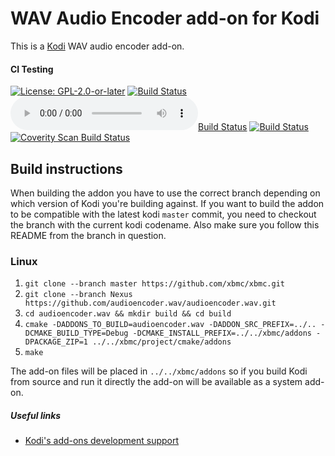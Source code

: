 # WAV Audio Encoder add-on for Kodi

This is a [Kodi](https://kodi.tv) WAV audio encoder add-on.

#### CI Testing
[![License: GPL-2.0-or-later](https://img.shields.io/badge/License-GPL%20v2+-blue.svg)](LICENSE.md)
[![Build Status](https://travis-ci.com/xbmc/audioencoder.wav.svg?branch=Nexus)](https://travis-ci.com/xbmc/audioencoder.wav/branches)
[![Build Status](https://dev.azure.com/teamkodi/binary-addons/_apis/build/status/xbmc.audioencoder.wav?branchName=Nexus)](https://dev.azure.com/teamkodi/binary-addons/_build/latest?definitionId=24&branchName=Nexus)
[![Build Status](https://jenkins.kodi.tv/view/Addons/job/xbmc/job/audioencoder.wav/job/Nexus/badge/icon)](https://jenkins.kodi.tv/blue/organizations/jenkins/xbmc%2Faudioencoder.wav/branches/)
[![Coverity Scan Build Status](https://scan.coverity.com/projects/5120/badge.svg)](https://scan.coverity.com/projects/5120)
<!--- [![Build Status](https://ci.appveyor.com/api/projects/status/github/xbmc/audioencoder.wav?branch=Nexus&svg=true)](https://ci.appveyor.com/project/xbmc/audioencoder-wav?branch=Nexus) -->

## Build instructions

When building the addon you have to use the correct branch depending on which version of Kodi you're building against.
If you want to build the addon to be compatible with the latest kodi `master` commit, you need to checkout the branch with the current kodi codename.
Also make sure you follow this README from the branch in question.

### Linux

1. `git clone --branch master https://github.com/xbmc/xbmc.git`
2. `git clone --branch Nexus https://github.com/audioencoder.wav/audioencoder.wav.git`
3. `cd audioencoder.wav && mkdir build && cd build`
4. `cmake -DADDONS_TO_BUILD=audioencoder.wav -DADDON_SRC_PREFIX=../.. -DCMAKE_BUILD_TYPE=Debug -DCMAKE_INSTALL_PREFIX=../../xbmc/addons -DPACKAGE_ZIP=1 ../../xbmc/project/cmake/addons`
5. `make`

The add-on files will be placed in `../../xbmc/addons` so if you build Kodi from source and run it directly 
the add-on will be available as a system add-on.

##### Useful links

* [Kodi's add-ons development support](https://forum.kodi.tv/forumdisplay.php?fid=26)
